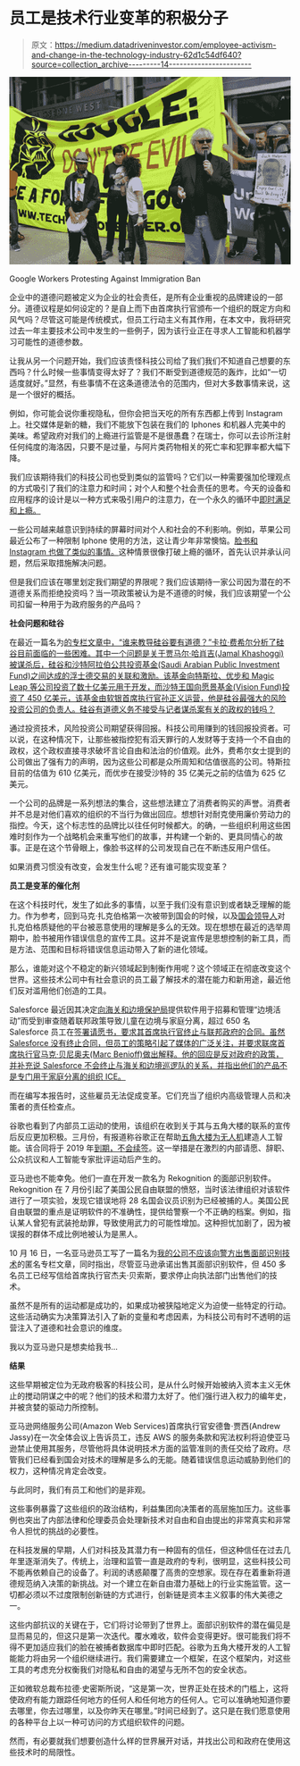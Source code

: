 # 员工是技术行业变革的积极分子

> 原文：<https://medium.datadriveninvestor.com/employee-activism-and-change-in-the-technology-industry-62d1c54df640?source=collection_archive---------14----------------------->

![](img/ee0cfd062c3f658b92ba669856eb3702.png)

Google Workers Protesting Against Immigration Ban

企业中的道德问题被定义为企业的社会责任，是所有企业重视的品牌建设的一部分。道德议程是如何设定的？是自上而下由首席执行官颁布一个组织的既定方向和风气吗？尽管这可能是传统模式，但员工行动主义有其作用，在本文中，我将研究过去一年主要技术公司中发生的一些例子，因为该行业正在寻求人工智能和机器学习可能性的道德参数。

让我从另一个问题开始，我们应该责怪科技公司给了我们我们不知道自己想要的东西吗？什么时候一些事情变得太好了？我们不断受到道德规范的轰炸，比如“一切适度就好。”显然，有些事情不在这条道德法令的范围内，但对大多数事情来说，这是一个很好的概括。

例如，你可能会说你重视隐私，但你会把当天吃的所有东西都上传到 Instagram 上。社交媒体是新的糖，我们不能放下包装在我们的 Iphones 和机器人完美中的美味。希望政府对我们的上瘾进行监管是不是很愚蠢？在瑞士，你可以去诊所注射任何纯度的海洛因，只要不是过量，与阿片类药物相关的死亡率和犯罪率都大幅下降。

我们应该期待我们的科技公司也受到类似的监管吗？它们以一种需要强加伦理观点的方式吸引了我们的注意力和时间；对个人和整个社会责任的思考。今天的设备和应用程序的设计是以一种方式来吸引用户的注意力，在一个永久的循环中[即时满足和上瘾。](http://www.tristanharris.com/2016/05/how-technology-hijacks-peoples-minds%e2%80%8a-%e2%80%8afrom-a-magician-and-googles-design-ethicist/)

一些公司越来越意识到持续的屏幕时间对个人和社会的不利影响。例如，苹果公司最近公布了一种限制 Iphone 使用的方法，这让青少年非常懊恼。[脸书和 Instagram 也做了类似的事情。](https://www.cnet.com/news/facebook-instagram-add-tools-to-limit-time-spent-on-the-apps/)这种情景很像打破上瘾的循环，首先认识并承认问题，然后采取措施解决问题。

但是我们应该在哪里划定我们期望的界限呢？我们应该期待一家公司因为潜在的不道德关系而拒绝投资吗？当一项政策被认为是不道德的时候，我们应该期望一个公司扣留一种用于为政府服务的产品吗？

**社会问题和硅谷**

在最近一篇名为[的专栏文章中，“谁来教导硅谷要有道德？”卡拉·费希尔分析了硅谷目前面临的一些困难。其中一个问题是关于贾马尔·哈肖吉(Jamal Khashoggi)被谋杀后，硅谷和沙特阿拉伯公共投资基金(Saudi Arabian Public Investment Fund)之间达成的浮士德交易的关联和激励。该基金向特斯拉、优步和 Magic Leap 等公司投资了数十亿美元用于开发，而沙特王国向愿景基金(Vision Fund)投资了 450 亿美元，该基金由软银首席执行官孙正义运营，他是硅谷最强大的风险投资公司的负责人。硅谷有道德义务不接受与记者谋杀案有关的政权的钱吗？](https://www.nytimes.com/2018/10/21/opinion/who-will-teach-silicon-valley-to-be-ethical.html?mkt_tok=eyJpIjoiTkRJNFltUXdaV0kzTVdJNCIsInQiOiJsTGlGSU5XNzNNTTJqeDlzMDFDWGVcLzY1K0dFWGNMeEl2QWFZbTlqRWNWSHJZeURtVmc4UlVYdElma1RIMlhiM1RLdm5LUWRTeVU5ODE4b1lJQSt6MWFsMjhTc0dvVDk0cDRTNDVaQjdvUDlsZkZmb1Q2aWtjVGRsZ2dWZ21XaXUifQ%3D%3D)

通过投资技术，风险投资公司期望获得回报。科技公司用赚到的钱回报投资者。可以说，在这种情况下，让那些被指控犯有滔天罪行的人发财等于支持一个不自由的政权，这个政权直接寻求破坏言论自由和法治的价值观。此外，费希尔女士提到的公司做出了强有力的声明，因为这些公司都是众所周知和估值很高的公司。特斯拉目前的估值为 610 亿美元，而优步在接受沙特的 35 亿美元之前的估值为 625 亿美元。

一个公司的品牌是一系列想法的集合，这些想法建立了消费者购买的声誉。消费者并不总是对他们喜欢的组织的不当行为做出回应。想想针对耐克使用廉价劳动力的指控。今天，这个标志性的品牌比以往任何时候都大。的确，一些组织利用这些困难时刻作为一个战略机会来重写他们的故事，并构建一个新的、更具同情心的故事。正是在这个节骨眼上，像脸书这样的公司发现自己在不断违反用户信任。

如果消费习惯没有改变，会发生什么呢？还有谁可能实现变革？

**员工是变革的催化剂**

在这个科技时代，发生了如此多的事情，以至于我们没有意识到或者缺乏理解的能力。作为参考，回到马克·扎克伯格第一次被带到国会的时候，以及[国会领导人](https://www.youtube.com/watch?v=ncbb5B85sd0)对扎克伯格质疑他的平台被恶意使用的理解是多么的无效。现在想想在最近的选举周期中，脸书被用作错误信息的宣传工具。这并不是说宣传是思想控制的新工具，而是方法、范围和目标将错误信息运动带入了新的进化领域。

那么，谁能对这个不稳定的新兴领域起到制衡作用呢？这个领域正在彻底改变这个世界。这些技术公司中有社会意识的员工最了解技术的潜在能力和新用途，最近他们反对滥用他们创造的工具。

Salesforce 最近因其决定[向海关和边境保护局](https://www.theguardian.com/business/2018/aug/20/salesforce-us-customs-border-protection-contract-protests)提供软件用于招募和管理“边境活动”而受到审查随着联邦政策导致儿童在边境与家庭分离，超过 650 名 Salesforce 员工在[签署请愿书，要求其首席执行官终止与联邦政府的合同。虽然 Salesforce 没有终止合同，但员工的策略引起了媒体的广泛关注，并要求联席首席执行官马克·贝尼奥夫(Marc Benioff)做出解释。他的回应是反对政府的政策，并补充说 Salesforce 不会终止与海关和边境巡逻队的关系，并指出他们的产品不是专门用于家庭分离的组织 ICE。](https://gizmodo.com/salesforce-workers-urge-ceo-to-re-examine-work-with-cus-1827118343)

而在编写本报告时，这些雇员无法促成变革。它们充当了组织内高级管理人员和决策者的责任检查点。

谷歌也看到了内部员工运动的使用，该组织在收到关于其与五角大楼的联系的宣传后反应更加积极。三月份，有报道称谷歌正在帮助[五角大楼为无人机](https://gizmodo.com/google-is-helping-the-pentagon-build-ai-for-drones-1823464533)建造人工智能。该合同将于 2019 年[到期，不会续签](https://www.wired.co.uk/article/wired-awake-040618)。这一举措是在激烈的内部请愿、辞职、公众抗议和人工智能专家批评运动后产生的。

亚马逊也不能幸免。他们一直在开发一款名为 Rekognition 的面部识别软件。Rekognition 在 7 月份引起了美国公民自由联盟的愤怒，当时该法律组织对该软件进行了一项实验，发现它错误地将 28 名国会议员识别为已经被捕的人。美国公民自由联盟的重点是证明软件的不准确性，提供给警察一个不正确的档案。例如，指认某人曾犯有武装抢劫罪，导致使用武力的可能性增加。这种担忧加剧了，因为被误报的群体不成比例地被认为是黑人。

10 月 16 日，一名亚马逊员工写了一篇名为[我的公司不应该向警方出售面部识别技术](https://medium.com/s/powertrip/im-an-amazon-employee-my-company-shouldn-t-sell-facial-recognition-tech-to-police-36b5fde934ac)的匿名专栏文章，同时指出，尽管亚马逊承诺出售其面部识别软件，但 450 多名员工已经写信给首席执行官杰夫·贝索斯，要求停止向执法部门出售他们的技术。

虽然不是所有的运动都是成功的，如果成功被狭隘地定义为迫使一些特定的行动。这些活动确实为决策算法引入了新的变量和考虑因素，为科技公司有时不透明的运营注入了道德和社会意识的维度。

我以为亚马逊只是想卖给我书…

**结果**

这些早期被定位为无政府极客的科技公司，是从什么时候开始被纳入资本主义无休止的搅动阴谋之中的呢？他们的技术和潜力太好了。他们强行进入权力的编年史，并被贪婪的驱动力所控制。

亚马逊网络服务公司(Amazon Web Services)首席执行官安德鲁·贾西(Andrew Jassy)在一次全体会议上告诉员工，违反 AWS 的服务条款和宪法权利将迫使亚马逊禁止使用其服务，尽管他将具体说明技术方面的监管准则的责任交给了政府。尽管我们已经看到国会对技术的理解是多么的无能。随着错误信息运动威胁到他们的权力，这种情况肯定会改变。

与此同时，我们有员工和他们的是非观。

这些事例暴露了这些组织的政治结构，利益集团向决策者的高层施加压力。这些事例也突出了内部法律和伦理委员会处理新技术对自由和自由提出的非常真实和非常令人担忧的挑战的必要性。

在科技发展的早期，人们对科技及其潜力有一种固有的信任，但这种信任在过去几年里逐渐消失了。传统上，治理和监管一直是政府的专利，很明显，这些科技公司不能再依赖自己的设备了。利润的诱惑颠覆了高贵的空想家。现在存在着重新将道德规范纳入决策的新挑战。对一个建立在新自由潜力基础上的行业实施监管。这一切都必须以不过度限制创新链的方式进行，创新链是资本主义叙事的伟大美德之一。

这些内部抗议的关键在于，它们将讨论带到了世界上。面部识别软件的潜在偏见是显而易见的，但这只是第一次迭代。覆水难收，软件会变得更好。很可能我们将不得不更加适应我们的脸在被捕者数据库中即时匹配。谷歌为五角大楼开发的人工智能能力将由另一个组织继续进行。我们需要建立一个框架，在这个框架内，对这些工具的考虑充分权衡我们对隐私和自由的渴望与无所不包的安全状态。

正如微软总裁布拉德·史密斯所说，“这是第一次，世界正处在技术的门槛上，这将使政府有能力跟踪任何地方的任何人和任何地方的任何人。它可以准确地知道你要去哪里，你去过哪里，以及你昨天在哪里。”时间已经到了。这只是在我们愿意使用的各种平台上以一种可访问的方式组织软件的问题。

然而，有必要就我们想要创造什么样的世界展开对话，并找出公司和政府在使用这些技术时的局限性。
